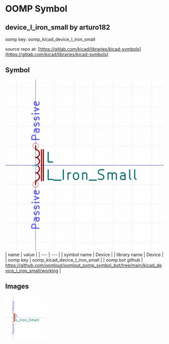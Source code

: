 # OOMP Symbol  
## device_l_iron_small  by arturo182  
  
oomp key: oomp_kicad_device_l_iron_small  
  
source repo at: [https://gitlab.com/kicad/libraries/kicad-symbols](https://gitlab.com/kicad/libraries/kicad-symbols)  
## Symbol  
  
[![working.png](working_600.png)](working.png)  
| name | value | 
| --- | --- | 
| symbol name | Device | 
| library name | Device | 
| oomp key | oomp_kicad_device_l_iron_small | 
| oomp bot github | https://github.com/oomlout/oomlout_oomp_symbol_bot/tree/main/kicad_device_l_iron_small/working | 
## Images  
  
[![working.png](working_140.png)](working.png)  
